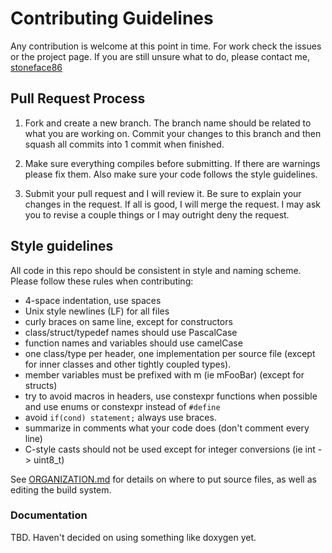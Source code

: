 # Contributing Guidelines

Any contribution is welcome at this point in time. For work check the issues
or the project page. If you are still unsure what to do, please contact me,
[stoneface86](https://github.com/stoneface86)

## Pull Request Process

1. Fork and create a new branch. The branch name should be related to what
   you are working on. Commit your changes to this branch and then squash all
   commits into 1 commit when finished.

2. Make sure everything compiles before submitting. If there are warnings
   please fix them. Also make sure your code follows the style guidelines.

3. Submit your pull request and I will review it. Be sure to explain your
   changes in the request. If all is good, I will merge the request. I may
   ask you to revise a couple things or I may outright deny the request.


## Style guidelines

All code in this repo should be consistent in style and naming scheme. Please
follow these rules when contributing:
 * 4-space indentation, use spaces
 * Unix style newlines (LF) for all files
 * curly braces on same line, except for constructors
 * class/struct/typedef names should use PascalCase
 * function names and variables should use camelCase
 * one class/type per header, one implementation per source file (except for
   inner classes and other tightly coupled types).
 * member variables must be prefixed with m (ie mFooBar) (except for structs)
 * try to avoid macros in headers, use constexpr functions when possible and
   use enums or constexpr instead of `#define`
 * avoid `if(cond) statement;` always use braces.
 * summarize in comments what your code does (don't comment every line)
 * C-style casts should not be used except for integer conversions
   (ie int -> uint8_t)

See [ORGANIZATION.md](ORGANIZATION.md) for details on where to put source files,
as well as editing the build system.

### Documentation

TBD. Haven't decided on using something like doxygen yet.

